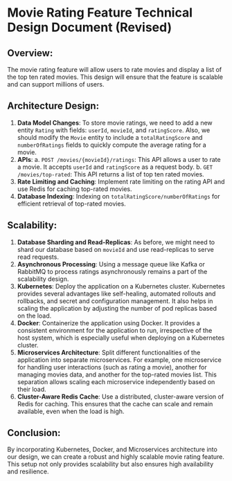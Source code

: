 # Movie Rating Feature Technical Design Document (Revised)

## Overview:
The movie rating feature will allow users to rate movies and display a list of the top ten rated movies. This design will ensure that the feature is scalable and can support millions of users.

## Architecture Design:

1. **Data Model Changes**: To store movie ratings, we need to add a new entity `Rating` with fields: `userId`, `movieId`, and `ratingScore`. Also, we should modify the `Movie` entity to include a `totalRatingScore` and `numberOfRatings` fields to quickly compute the average rating for a movie.
2. **APIs**:
   a. `POST /movies/{movieId}/ratings`: This API allows a user to rate a movie. It accepts `userId` and `ratingScore` as a request body.
   b. `GET /movies/top-rated`: This API returns a list of top ten rated movies.
3. **Rate Limiting and Caching**: Implement rate limiting on the rating API and use Redis for caching top-rated movies.
4. **Database Indexing**: Indexing on `totalRatingScore/numberOfRatings` for efficient retrieval of top-rated movies.

## Scalability:

1. **Database Sharding and Read-Replicas**: As before, we might need to shard our database based on `movieId` and use read-replicas to serve read requests.
2. **Asynchronous Processing**: Using a message queue like Kafka or RabbitMQ to process ratings asynchronously remains a part of the scalability design.
3. **Kubernetes**: Deploy the application on a Kubernetes cluster. Kubernetes provides several advantages like self-healing, automated rollouts and rollbacks, and secret and configuration management. It also helps in scaling the application by adjusting the number of pod replicas based on the load.
4. **Docker**: Containerize the application using Docker. It provides a consistent environment for the application to run, irrespective of the host system, which is especially useful when deploying on a Kubernetes cluster.
5. **Microservices Architecture**: Split different functionalities of the application into separate microservices. For example, one microservice for handling user interactions (such as rating a movie), another for managing movies data, and another for the top-rated movies list. This separation allows scaling each microservice independently based on their load.
6. **Cluster-Aware Redis Cache**: Use a distributed, cluster-aware version of Redis for caching. This ensures that the cache can scale and remain available, even when the load is high.

## Conclusion:
By incorporating Kubernetes, Docker, and Microservices architecture into our design, we can create a robust and highly scalable movie rating feature. This setup not only provides scalability but also ensures high availability and resilience.
